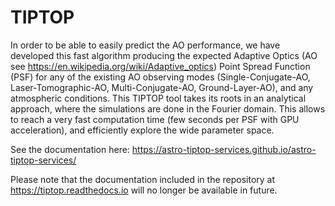 # TIPTOP

In order to be able to easily predict the AO performance, we have developed
this fast algorithm producing the expected Adaptive Optics (AO see
https://en.wikipedia.org/wiki/Adaptive_optics) Point Spread Function (PSF) for
any of the existing AO observing modes (Single-Conjugate-AO,
Laser-Tomographic-AO, Multi-Conjugate-AO, Ground-Layer-AO), and any atmospheric
conditions. This TIPTOP tool takes its roots in an analytical approach, where
the simulations are done in the Fourier domain. This allows to reach a very
fast computation time (few seconds per PSF with GPU acceleration), and
efficiently explore the wide parameter space.

See the documentation here: https://astro-tiptop-services.github.io/astro-tiptop-services/

Please note that the documentation included in the repository at https://tiptop.readthedocs.io will no longer be available in future.
